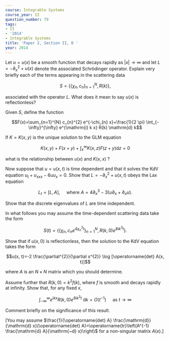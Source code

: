 ```yaml
---
course: Integrable Systems
course_year: II
question_number: 79
tags:
- II
- '2014'
- Integrable Systems
title: 'Paper 2, Section II, D '
year: 2014
---
```




Let $u=u(x)$ be a smooth function that decays rapidly as $|x| \rightarrow \infty$ and let $L=-\partial_{x}^{2}+u(x)$ denote the associated Schrödinger operator. Explain very briefly each of the terms appearing in the scattering data

$$S=\left\{\left\{\chi_{n}, c_{n}\right\}_{n=1}^{N}, R(k)\right\},$$

associated with the operator $L$. What does it mean to say $u(x)$ is reflectionless?

Given $S$, define the function

$$F(x)=\sum_{n=1}^{N} c_{n}^{2} e^{-\chi_{n} x}+\frac{1}{2 \pi} \int_{-\infty}^{\infty} e^{\mathrm{i} k x} R(k) \mathrm{d} k$$

If $K=K(x, y)$ is the unique solution to the GLM equation

$$K(x, y)+F(x+y)+\int_{x}^{\infty} K(x, z) F(z+y) \mathrm{d} z=0$$

what is the relationship between $u(x)$ and $K(x, x)$ ?

Now suppose that $u=u(x, t)$ is time dependent and that it solves the KdV equation $u_{t}+u_{x x x}-6 u u_{x}=0$. Show that $L=-\partial_{x}^{2}+u(x, t)$ obeys the Lax equation

$$L_{t}=[L, A], \quad \text { where } A=4 \partial_{x}^{3}-3\left(u \partial_{x}+\partial_{x} u\right) .$$

Show that the discrete eigenvalues of $L$ are time independent.

In what follows you may assume the time-dependent scattering data take the form

$$S(t)=\left\{\left\{\chi_{n}, c_{n} e^{4 \chi_{n}^{3} t}\right\}_{n=1}^{N}, R(k, 0) e^{8 \mathrm{i} k^{3} t}\right\} .$$

Show that if $u(x, 0)$ is reflectionless, then the solution to the KdV equation takes the form

$$u(x, t)=-2 \frac{\partial^{2}}{\partial x^{2}} \log [\operatorname{det} A(x, t)]$$

where $A$ is an $N \times N$ matrix which you should determine.

Assume further that $R(k, 0)=k^{2} f(k)$, where $f$ is smooth and decays rapidly at infinity. Show that, for any fixed $x$,

$$\int_{-\infty}^{\infty} e^{\mathrm{i} k x} R(k, 0) e^{8 \mathrm{i} k^{3} t} \mathrm{~d} k=O\left(t^{-1}\right) \quad \text { as } t \rightarrow \infty$$

Comment briefly on the significance of this result.

[You may assume $\frac{1}{\operatorname{det} A} \frac{\mathrm{d}}{\mathrm{d} x}(\operatorname{det} A)=\operatorname{tr}\left(A^{-1} \frac{\mathrm{d} A}{\mathrm{~d} x}\right)$ for a non-singular matrix $A(x)$.]